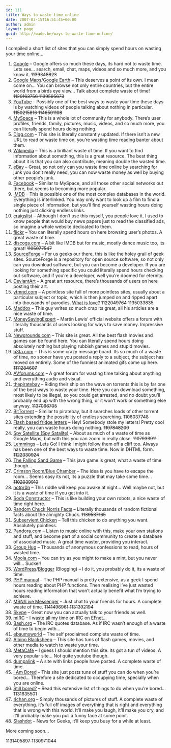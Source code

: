 ```yaml
---
id: 111
title: Ways to waste time online
date: 2007-03-15T16:51:45+00:00
author: admin
layout: page
guid: http://wade.be/ways-to-waste-time-online/
---
```

<p class="lead">
  I compiled a short list of sites that you can simply spend hours on wasting your time online&#8230;
</p>

  1. [Google](http://www.google.com/) &#8211; Google offers so much these days, its hard not to waste time. Lets see&#8230; search, email, chat, maps, videos and so much more, and you know it. <span style="text-decoration: line-through;">1139348823</span>
  2. [Google Maps](http://maps.google.co.uk/)/[Google Earth](http://earth.google.com/) &#8211; This deserves a point of its own. I mean come on&#8230; You can browse not only entire countries, but the entire world from a birds eye view&#8230; Talk about complete waste of time! <span style="text-decoration: line-through;">1120163756 </span><span style="text-decoration: line-through;">1139595673 </span>
  3. [YouTube](http://www.youtube.com/) &#8211; Possibly one of the best ways to waste your time these days is by watching videos of people talking about nothing in particular. <span style="text-decoration: line-through;">1150215816 </span><span style="text-decoration: line-through;">1146501108 </span>
  4. [MySpace](http://www.myspace.com/) &#8211; This is a whole lot of community for anybody. There&#8217;s user profiles, friends, family, pictures, music, videos, and so much more, you can literally spend hours doing nothing.
  5. [Digg.com](http://www.digg.com/) &#8211; This site is literally constantly updated. If there isn&#8217;t a new URL to read or waste time on, you&#8217;re wasting time reading banter about them.
  6. [Wikipedia](http://en.wikipedia.org/) &#8211; This is a brilliant waste of time. If you want to find information about something, this is a great resource. The best thing about it is that you can also contribute, meaning double the wasted time.
  7. [eBay](http://www.ebay.co.uk/) &#8211; Great, so not only can you waste time online by searching for junk you don&#8217;t really need, you can now waste money as well by buying other people&#8217;s junk.
  8. [Facebook](http://www.facebook.com/) &#8211; Similar to MySpace, and all those other social networks out there, but seems to becoming more popular.
  9. [IMDB](http://www.imdb.com/) &#8211; This is possible one of the most complex databases in the world. Everything is interlinked. You may only want to look up a film to find a single piece of information, but you&#8217;ll find yourself wasting hours doing nothing just clicking endless links.
 10. [craigslist](http://www.craigslist.org/) &#8211; Although I don&#8217;t use this myself, you people love it. I used to know people that would buy news papers just to read the classified ads, so imagine a whole website dedicated to them.
 11. [flickr](http://www.flickr.com/) &#8211; You can literally spend hours on here browsing user&#8217;s photos. A great waste of time.
 12. [discogs.com](http://www.discogs.com/) &#8211; A bit like IMDB but for music, mostly dance music too, its great! <span style="text-decoration: line-through;">1105077547 </span>
 13. [SourceForge](http://www.sourceforge.net/) &#8211; For us geeks our there, this is like the holey grail of geek sites. SourceForge is a repository for open source software, so not only can you download software, but you can become a developer. If you are looking for something specific you could literally spend hours checking out software, and if you&#8217;re a developer, well you&#8217;re doomed for eternity.
 14. [DeviantArt](http://www.deviantart.com/) &#8211; A great art resource, there&#8217;s thousands of users on here posting their art.
 15. [ytmnd.com](http://ytmnd.com/) &#8211; A pointless site full of more pointless sites, usually about a particular subject or topic, which is then jumped on and ripped apart into thousands of parodies. [What is love?](http://ckjcwf.ytmnd.com/) <span style="text-decoration: line-through;">1122049764 1135033835</span>[ <span style="text-decoration: line-through;"></span>](http://ckjcwf.ytmnd.com/)
 16. [Maddox](http://maddox.xmission.com/) &#8211; This guy writes so much crap its great, all his articles are a nice waste of time.
 17. [MoneySavingExpert](http://www.moneysavingexpert.com/) &#8211; Martin Lewis&#8217; official website offers a forum with literally thousands of users looking for ways to save money. Impressive stuff.
 18. [Newgrounds.com](http://www.newgrounds.com/) &#8211; This site is great. All the best flash movies and games can be found here. You can literally spend hours doing absolutely nothing but playing rubbish games and stupid movies.
 19. [b3ta.com](http://www.b3ta.com/) &#8211; This is some crazy message board. Its so much of a waste of time, no sooner have you posted a reply to a subject, the subject has moved on entirely. Some of the funniest animated gifs come up here. <span style="text-decoration: line-through;">1111284607</span>
 20. [AVforums.com](http://www.avforums.com/) &#8211; A great forum for wasting time talking about anything and everything audio and visual.
 21. [thepiratebay](http://thepiratebay.org/) &#8211; Riding their ship on the wave on torrents this is by far one of the best ways to waste your time. Here you can download something, most likely to be illegal, so you could get arrested, and no doubt you&#8217;ll probably end up with the wrong thing, or it won&#8217;t work or something else anyway. <span style="text-decoration: line-through;">1137066705</span>
 22. [BitTorrent](https://en.wikipedia.org/wiki/BitTorrent) &#8211; Similar to piratebay, but it searches loads of other torrent sites extending the possibility of endless searching. <span style="text-decoration: line-through;">1106037748</span>
 23. [Flash based fridge letters](http://web.okaygo.co.uk/apps/letters/flashcom/index.htm) &#8211; Hey! Somebody stole my letters! Pretty cool really, you can waste hours doing nothing. <span style="text-decoration: line-through;">1107848200</span>
 24. [Spy Satellite (Spy Satalite)](http://web.archive.org/web/20070913225421/http://triton.tpd.tno.nl:80/gigazoom/Delft2.htm) &#8211; About as much of a waste of time as Google Maps, but with this you can zoom in really close. <span style="text-decoration: line-through;">1107933911</span>
 25. [Lemmings](http://www.elizium.nu/scripts/lemmings/) &#8211; Lets Go! I think I might follow them off a cliff too. Always has been one of the best ways to waste time. Now in DHTML form. <span style="text-decoration: line-through;">1122330924</span>
 26. [The Falling Sand Game](http://chir.ag/stuff/sand/) &#8211; This java game is great, what a waste of time though&#8230;
 27. [Crimson Room/Blue Chamber](http://web.archive.org/web/20120107083729/http://www.fasco-csc.com/index_e.php) &#8211; The idea is you have to escape the room&#8230; Seems easy its not, its a puzzle that may take some time&#8230; <span style="text-decoration: line-through;">1102039910</span>
 28. [notpr0n](http://www.deathball.net/notpron/) &#8211; This riddle will keep you awake at night&#8230; Well maybe not, but it is a waste of time if you get into it.
 29. [Soda Constructor](http://sodaplay.com/constructor/) &#8211; This is like building your own robots, a nice waste of time right here.
 30. [Random Chuck Norris Facts](http://www.chucknorrisfacts.com/) &#8211; Literally thousands of random fictional facts about the almighty Chuck. <span style="text-decoration: line-through;">1139537165</span>
 31. [Subservient Chicken](http://www.subservientchicken.com/) &#8211; Tell this chicken to do anything you want. Absolutely pointless.
 32. [Pandora.com](http://www.pandora.com/) &#8211; Listen to music online with this, make your own stations and stuff, and become part of a social community to create a database of associated music. A great time waster, providing you interact.
 33. [Group Hug](http://grouphug.us/) &#8211; Thousands of anonymous confessions to read, hours of wasted time.
 34. [Moola.com](http://www.moola.com/) &#8211; You can try as you might to make a mint, but you never will&#8230; Sucker!
 35. [WordPress](http://www.wordpress.com/)/[Blogger](http://www.blogger.com/) (Blogging) &#8211; I do it, you probably do it, its a waste of time.
 36. [PHP manual](http://www.php.net/) &#8211; The PHP manual is pretty extensive, as a geek I spend hours reading about PHP functions. Then realising i&#8217;ve just wasted hours reading information that won&#8217;t actually benefit what I&#8217;m trying to achieve.
 37. [MSN/Live Messenger](http://imagine-msn.com/messenger/launch/en-GB/) &#8211; Just chat to your friends for hours. A complete waste of time. <span style="text-decoration: line-through;">1141496961 1131392194<br /> </span>
 38. [Skype](http://www.skype.com/) &#8211; Great now you can actually talk to your friends as well.
 39. [mIRC](http://www.mirc.co.uk/) &#8211; I waste all my time on IRC on [EFnet](http://chat.efnet.org/)&#8230;
 40. [Bash.org](http://bash.org/) &#8211; The IRC quotes database. As if IRC wasn&#8217;t enough of a waste of time to begin with&#8230;
 41. [ebaumsworld](http://www.ebaumsworld.com/) &#8211; The self proclaimed complete waste of time.
 42. [Albino Blacksheep](http://www.albinoblacksheep.com/) &#8211; This site has tuns of flash games, movies, and other media to watch to waste your time.
 43. [MetaCafe](http://www.metacafe.com/) &#8211; I guess I should mention this site. Its got a tun of videos. A very popular site&#8230; Not quite youtube though.
 44. [dumpalink](http://www.dumpalink.com/) &#8211; A site with links people have posted. A complete waste of time.
 45. [I Am Bored](http://www.i-am-bored.com/) &#8211; This site just posts tuns of stuff you can do when you&#8217;re bored&#8230; Therefore a site dedicated to occupying time, specially when you are online.
 46. [Still bored?](http://www.urban75.org/useless/bored.html) &#8211; Read this extensive list of things to do when you&#8217;re bored&#8230; <span style="text-decoration: line-through;">1131635501</span>
 47. [4chan.org](http://4chan.org/) &#8211; Simply thousands of pictures of stuff. A complete waste of everything. it&#8217;s full off images of everything that is right and everything that is wrong with this world. It&#8217;ll make you laugh, it&#8217;ll make you cry, and it&#8217;ll probably make you pull a funny face at some point.
 48. [Slashdot](http://www.slashdot.org/) &#8211; News for Geeks, it&#8217;ll keep you busy for a while at least.

More coming soon&#8230;

<span style="text-decoration: line-through;">1131405897 1130971044<br /> </span>